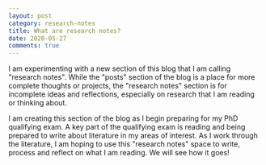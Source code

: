 ```yaml
---
layout: post 
category: research-notes
title: What are research notes? 
date: 2020-05-27
comments: true
---
```


I am experimenting with a new section of this blog that I am calling "research notes". While the "posts" section of the blog is a place for more complete thoughts or projects, the "research notes" section is for incomplete ideas and reflections, especially on research that I am reading or thinking about. 

I am creating this section of the blog as I begin preparing for my PhD qualifying exam. A key part of the qualifying exam is reading and being prepared to write about literature in my areas of interest. As I work through the literature, I am hoping to use this "research notes" space to write, process and reflect on what I am reading. We will see how it goes! 